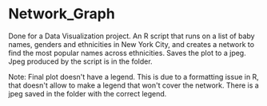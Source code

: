 # Network_Graph
Done for a Data Visualization project. An R script that runs on a list of baby names, genders and ethnicities in New York City, and creates a network to find the most popular names across ethnicities. Saves the plot to a jpeg. Jpeg produced by the script is in the folder.

Note: Final plot doesn't have a legend. This is due to a formatting issue in R, that doesn't allow to make a legend that won't cover the network. There is a jpeg saved in the folder with the correct legend.
